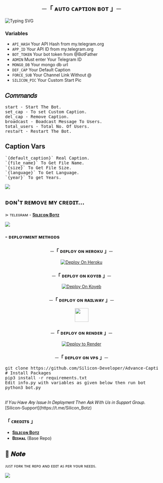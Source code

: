 <h2 align="center">
  ─「 ᴀᴜᴛᴏ ᴄᴀᴘᴛɪᴏɴ ʙᴏᴛ 」─
</h2>


![Typing SVG](https://readme-typing-svg.herokuapp.com/?lines=CUSTOM+CAPTION+BOT+!;CREATED+BY+Mrkiller+DEVELOPER!;A+ADVANCE+BOT+WITH+COOL+FEATURE!)
</p>


### Variables

* `API_HASH` Your API Hash from my.telegram.org
* `APP_ID` Your API ID from my.telegram.org
* `BOT_TOKEN` Your bot token from @BotFather
* `ADMIN` Must enter Your Telegram ID
* `MONGO_DB` Your mongo db url
* `DEF_CAP` Your Default Caption
* `FORCE_SUB` Your Channel Link Without @
* `SILICON_PIC` Your Custom Start Pic

## 𝐶𝑜𝑚𝑚𝑎𝑛𝑑𝑠

<pre>
start - Start The Bot.
set_cap - To set Custom Caption.
del_cap - Remove Caption.
broadcast - Boadcast Message To Users.
total_users - Total No. Of Users.
restart - Restart The Bot.
</pre>

## Caption Vars
<pre>
`{default_caption}` Real Caption.
`{file_name}` To Get File Name.
`{size}` To Get File Size. 
`{language}` To Get Language.
`{year}` To get Years.
</pre>

<img src="https://user-images.githubusercontent.com/73097560/115834477-dbab4500-a447-11eb-908a-139a6edaec5c.gif">

## ᴅᴏɴ'ᴛ ʀᴇᴍᴏᴠᴇ ᴍʏ ᴄʀᴇᴅɪᴛ...

</b>⋗  ᴛᴇʟᴇɢʀᴀᴍ - <b>[Sɪʟɪᴄᴏɴ Bᴏᴛᴢ](https://t.me/Silicon_Bot_Update)</b>

<img src="https://user-images.githubusercontent.com/73097560/115834477-dbab4500-a447-11eb-908a-139a6edaec5c.gif">

  
<h3>
- <b> ᴅᴇᴘʟᴏʏᴍᴇɴᴛ ᴍᴇᴛʜᴏᴅs </b>
</h3></summary>
<h3 align="center">
    ─「 ᴅᴇᴩʟᴏʏ ᴏɴ ʜᴇʀᴏᴋᴜ 」─
</h3>

<p align="center"><a href="https://heroku.com/deploy?template=https://github.com/Silicon-Developer/Advance-Caption-Bot">
  <img src="https://www.herokucdn.com/deploy/button.svg" alt="Deploy On Heroku">
</a></p>
<h3 align="center">
    ─「 ᴅᴇᴩʟᴏʏ ᴏɴ ᴋᴏʏᴇʙ 」─
</h3>
<p align="center"><a href="https://app.koyeb.com/deploy?type=git&repository=github.com/Silicon-Developer/Advance-Caption-Bot&branch=main&name=main">
  <img src="https://www.koyeb.com/static/images/deploy/button.svg" alt="Deploy On Koyeb">
</a></p>
<h3 align="center">
    ─「 ᴅᴇᴩʟᴏʏ ᴏɴ ʀᴀɪʟᴡᴀʏ 」─
</h3>
<p align="center"><a href="https://railway.app/deploy?template=https://github.com/Silicon-Developer/Advance-Caption-Bot"">
     <img height="45px" src="https://railway.app/button.svg">
</a></p>
<h3 align="center">
    ─「 ᴅᴇᴩʟᴏʏ ᴏɴ ʀᴇɴᴅᴇʀ 」─
</h3>
<p align="center"><a href="https://render.com/deploy?repo=https://github.com/Silicon-Developer/Advance-Caption-Bot">
<img src="https://render.com/images/deploy-to-render-button.svg" alt="Deploy to Render">
</a></p> 
<h3 align="center">
    ─「 ᴅᴇᴩʟᴏʏ ᴏɴ ᴠᴘs 」─
</h3>
<p>
<pre>
git clone https://github.com/Silicon-Developer/Advance-Caption-Bot.git
# Install Packages
pip3 install -r requirements.txt
Edit info.py with variables as given below then run bot
python3 bot.py
</pre>
</p>

<br>
𝐼𝑓 𝑌𝑜𝑢 𝐻𝑎𝑣𝑒 𝐴𝑛𝑦 𝐼𝑠𝑠𝑢𝑒 𝐼𝑛 𝐷𝑒𝑝𝑙𝑜𝑦𝑚𝑒𝑛𝑡 𝑇ℎ𝑒𝑛 𝐴𝑠𝑘 𝑊𝑖𝑡ℎ 𝑈𝑠 𝑖𝑛 𝑆𝑢𝑝𝑝𝑜𝑟𝑡 𝐺𝑟𝑜𝑢𝑝. [Silicon-Support](https://t.me/Silicon_Botz)
<br>

<h3>「 ᴄʀᴇᴅɪᴛs 」
</h3>

- <b>[Sɪʟɪᴄᴏɴ Bᴏᴛᴢ](https://t.me/Silicon_Bot_Update)</b>
- <b>Bɪꜱʜᴀʟ</b> (Base Repo)

## 📌  𝑵𝒐𝒕𝒆

ᴊᴜꜱᴛ ꜰᴏʀᴋ ᴛʜᴇ ʀᴇᴘᴏ ᴀɴᴅ ᴇᴅɪᴛ ᴀꜱ ᴘᴇʀ ʏᴏᴜʀ ɴᴇᴇᴅꜱ.

<img src="https://user-images.githubusercontent.com/73097560/115834477-dbab4500-a447-11eb-908a-139a6edaec5c.gif">
